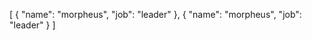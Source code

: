 [
  {
      "name": "morpheus",
      "job": "leader"
  },
  {
      "name": "morpheus",
      "job": "leader"
  }
]
